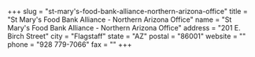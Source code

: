 +++
slug = "st-mary's-food-bank-alliance-northern-arizona-office"
title = "St Mary's Food Bank Alliance - Northern Arizona Office"
name = "St Mary's Food Bank Alliance - Northern Arizona Office"
address = "201 E. Birch Street"
city = "Flagstaff"
state = "AZ"
postal = "86001"
website = ""
phone = "928 779-7066"
fax = ""
+++
